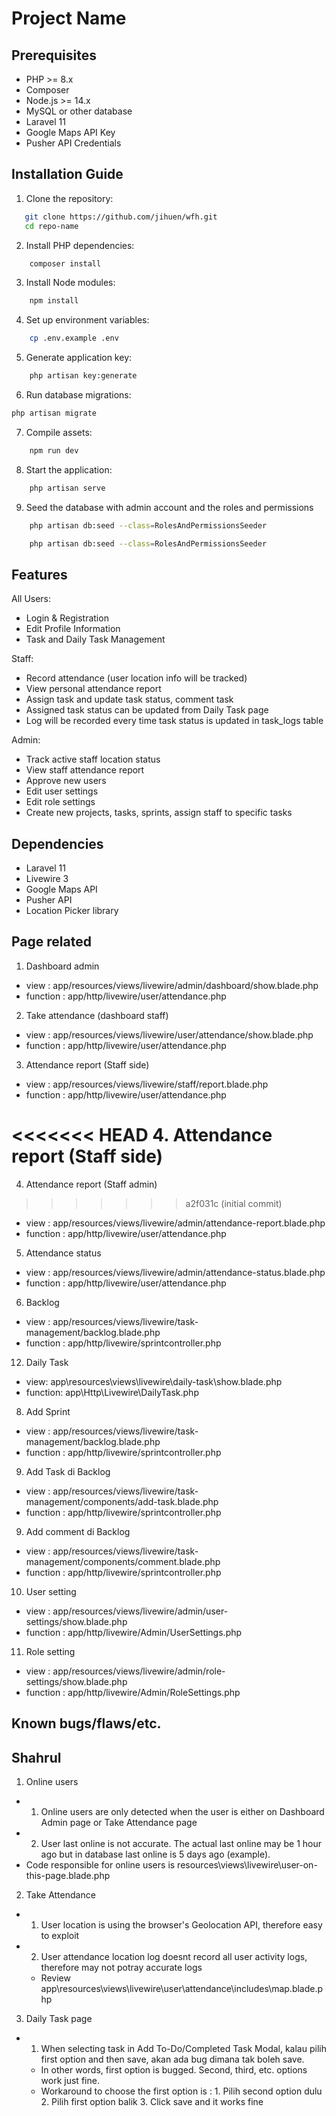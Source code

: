 # Project Name

## Prerequisites
- PHP >= 8.x
- Composer
- Node.js >= 14.x
- MySQL or other database
- Laravel 11
- Google Maps API Key
- Pusher API Credentials

## Installation Guide
1. Clone the repository:
```bash
   git clone https://github.com/jihuen/wfh.git
   cd repo-name
```

2. Install PHP dependencies:
```bash
    composer install
```
3.  Install Node modules:
```bash
    npm install
```

4.  Set up environment variables:
```bash
    cp .env.example .env
```

5.  Generate application key:
```bash
    php artisan key:generate
```

6.  Run database migrations:
```bash
php artisan migrate
```

7.  Compile assets:
```bash
    npm run dev
```

8.  Start the application:
```bash
    php artisan serve
``` 

9.  Seed the database with admin account and the roles and permissions
```bash
    php artisan db:seed --class=RolesAndPermissionsSeeder
``` 
```bash
    php artisan db:seed --class=RolesAndPermissionsSeeder
``` 

##  Features

All Users:
- Login & Registration
- Edit Profile Information
- Task and Daily Task Management

Staff:
- Record attendance (user location info will be tracked)
- View personal attendance report
- Assign task and update task status, comment task
- Assigned task status can be updated from Daily Task page
- Log will be recorded every time task status is updated in task_logs table

Admin:  
- Track active staff location status
- View staff attendance report
- Approve new users
- Edit user settings
- Edit role settings
- Create new projects, tasks, sprints, assign staff to specific tasks



##  Dependencies
- Laravel 11
- Livewire 3
- Google Maps API
- Pusher API
- Location Picker library


## Page related
1. Dashboard admin
- view : app/resources/views/livewire/admin/dashboard/show.blade.php
- function : app/http/livewire/user/attendance.php

2. Take attendance (dashboard staff)
- view : app/resources/views/livewire/user/attendance/show.blade.php
- function : app/http/livewire/user/attendance.php

3. Attendance report (Staff side)
- view : app/resources/views/livewire/staff/report.blade.php
- function : app/http/livewire/user/attendance.php

<<<<<<< HEAD
4. Attendance report (Staff side)
=======
4. Attendance report (Staff admin)
>>>>>>> a2f031c (initial commit)
- view : app/resources/views/livewire/admin/attendance-report.blade.php
- function : app/http/livewire/user/attendance.php

5. Attendance status 
- view : app/resources/views/livewire/admin/attendance-status.blade.php
- function : app/http/livewire/user/attendance.php

6. Backlog
- view : app/resources/views/livewire/task-management/backlog.blade.php
- function : app/http/livewire/sprintcontroller.php

12. Daily Task
- view: app\resources\views\livewire\daily-task\show.blade.php
- function: app\Http\Livewire\DailyTask.php

8. Add Sprint
- view : app/resources/views/livewire/task-management/backlog.blade.php
- function : app/http/livewire/sprintcontroller.php

9. Add Task di Backlog
- view : app/resources/views/livewire/task-management/components/add-task.blade.php
- function : app/http/livewire/sprintcontroller.php

9. Add comment di Backlog
- view : app/resources/views/livewire/task-management/components/comment.blade.php
- function : app/http/livewire/sprintcontroller.php

10. User setting
- view : app/resources/views/livewire/admin/user-settings/show.blade.php
- function : app/http/livewire/Admin/UserSettings.php

11. Role setting
- view : app/resources/views/livewire/admin/role-settings/show.blade.php
- function : app/http/livewire/Admin/RoleSettings.php

## Known bugs/flaws/etc.
## Shahrul
1. Online users 
- 1. Online users are only detected when the user is either on Dashboard Admin page or Take Attendance page
- 2. User last online is not accurate. The actual last online may be 1 hour ago but in database last online is 5 days ago (example). 
- Code responsible for online users is resources\views\livewire\user-on-this-page.blade.php
2. Take Attendance
- 1. User location is using the browser's Geolocation API, therefore easy to exploit
- 2. User attendance location log doesnt record all user activity logs, therefore may not potray accurate logs
    - Review app\resources\views\livewire\user\attendance\includes\map.blade.php
3. Daily Task page
- 1. When selecting task in Add To-Do/Completed Task Modal, kalau pilih first option and then save, akan ada bug dimana tak boleh save.
    - In other words, first option is bugged. Second, third, etc. options work just fine.
    - Workaround to choose the first option is : 1. Pilih second option dulu 2. Pilih first option balik 3. Click save and it works fine





